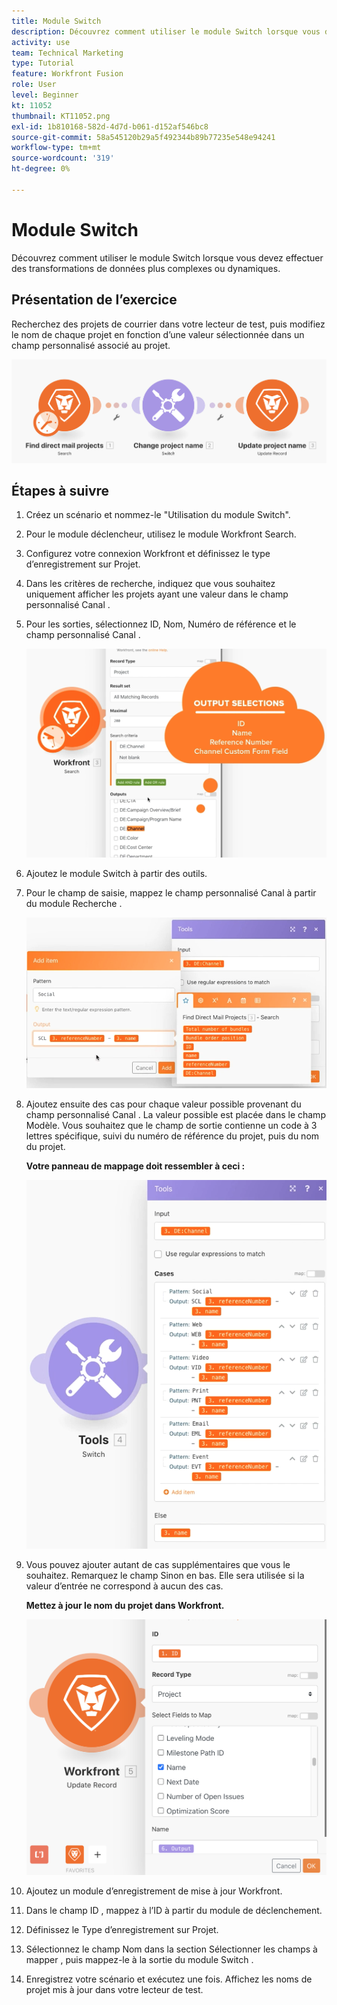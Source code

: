 ```yaml
---
title: Module Switch
description: Découvrez comment utiliser le module Switch lorsque vous devez effectuer des transformations de données plus complexes ou dynamiques.
activity: use
team: Technical Marketing
type: Tutorial
feature: Workfront Fusion
role: User
level: Beginner
kt: 11052
thumbnail: KT11052.png
exl-id: 1b810168-582d-4d7d-b061-d152af546bc8
source-git-commit: 58a545120b29a5f492344b89b77235e548e94241
workflow-type: tm+mt
source-wordcount: '319'
ht-degree: 0%

---
```


# Module Switch

Découvrez comment utiliser le module Switch lorsque vous devez effectuer des transformations de données plus complexes ou dynamiques.

## Présentation de l’exercice

Recherchez des projets de courrier dans votre lecteur de test, puis modifiez le nom de chaque projet en fonction d’une valeur sélectionnée dans un champ personnalisé associé au projet.

![Image 1 du module Switch](../12-exercises/assets/switch-module-walkthrough-1.png)

## Étapes à suivre

1. Créez un scénario et nommez-le &quot;Utilisation du module Switch&quot;.
1. Pour le module déclencheur, utilisez le module Workfront Search.
1. Configurez votre connexion Workfront et définissez le type d’enregistrement sur Projet.
1. Dans les critères de recherche, indiquez que vous souhaitez uniquement afficher les projets ayant une valeur dans le champ personnalisé Canal .
1. Pour les sorties, sélectionnez ID, Nom, Numéro de référence et le champ personnalisé Canal .

   ![Image 2 du module Switch](../12-exercises/assets/switch-module-walkthrough-2.png)

1. Ajoutez le module Switch à partir des outils.
1. Pour le champ de saisie, mappez le champ personnalisé Canal à partir du module Recherche .

   ![Image du module Switch 3](../12-exercises/assets/switch-module-walkthrough-3.png)

1. Ajoutez ensuite des cas pour chaque valeur possible provenant du champ personnalisé Canal . La valeur possible est placée dans le champ Modèle. Vous souhaitez que le champ de sortie contienne un code à 3 lettres spécifique, suivi du numéro de référence du projet, puis du nom du projet.

   **Votre panneau de mappage doit ressembler à ceci :**

   ![Image 4 du module Switch](../12-exercises/assets/switch-module-walkthrough-4.png)

1. Vous pouvez ajouter autant de cas supplémentaires que vous le souhaitez. Remarquez le champ Sinon en bas. Elle sera utilisée si la valeur d’entrée ne correspond à aucun des cas.

   **Mettez à jour le nom du projet dans Workfront.**

   ![Image du module Switch 5](../12-exercises/assets/switch-module-walkthrough-5.png)

1. Ajoutez un module d’enregistrement de mise à jour Workfront.
1. Dans le champ ID , mappez à l’ID à partir du module de déclenchement.
1. Définissez le Type d’enregistrement sur Projet.
1. Sélectionnez le champ Nom dans la section Sélectionner les champs à mapper , puis mappez-le à la sortie du module Switch .
1. Enregistrez votre scénario et exécutez une fois. Affichez les noms de projet mis à jour dans votre lecteur de test.
